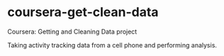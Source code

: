 # coursera-get-clean-data
Coursera: Getting and Cleaning Data project

Taking activity tracking  data from a cell phone and performing analysis.
